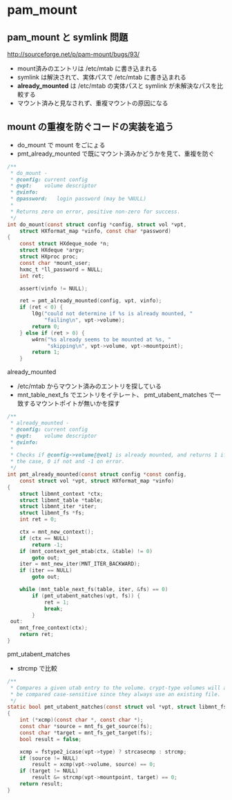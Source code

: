 # pam_mount

## pam_mount と symlink 問題

http://sourceforge.net/p/pam-mount/bugs/93/

 * mount済みのエントリは /etc/mtab に書き込まれる
 * symlink は解決されて、実体パスで /etc/mtab に書き込まれる
 * **already_mounted** は /etc/mtab の実体パスと symlink が未解決なパスを比較する
 * マウント済みと見なされず、重複マウントの原因になる

## mount の重複を防ぐコードの実装を追う

 * do_mount で mount をごにょる
 * pmt_already_mounted で既にマウント済みかどうかを見て、重複を防ぐ

```c
/**
 * do_mount -
 * @config:	current config
 * @vpt:	volume descriptor
 * @vinfo:
 * @password:	login password (may be %NULL)
 *
 * Returns zero on error, positive non-zero for success.
 */
int do_mount(const struct config *config, struct vol *vpt,
    struct HXformat_map *vinfo, const char *password)
{
	const struct HXdeque_node *n;
	struct HXdeque *argv;
	struct HXproc proc;
	const char *mount_user;
	hxmc_t *ll_password = NULL;
	int ret;

	assert(vinfo != NULL);

	ret = pmt_already_mounted(config, vpt, vinfo);
	if (ret < 0) {
		l0g("could not determine if %s is already mounted, "
		    "failing\n", vpt->volume);
		return 0;
	} else if (ret > 0) {
		w4rn("%s already seems to be mounted at %s, "
		     "skipping\n", vpt->volume, vpt->mountpoint);
		return 1;
	}
```

already_mounted

 * /etc/mtab からマウント済みのエントリを探している
 * mnt_table_next_fs でエントリをイテレート、 pmt_utabent_matches で一致するマウントポイトが無いかを探す


```c
/**
 * already_mounted -
 * @config:	current config
 * @vpt:	volume descriptor
 * @vinfo:
 *
 * Checks if @config->volume[@vol] is already mounted, and returns 1 if this
 * the case, 0 if not and -1 on error.
 */
int pmt_already_mounted(const struct config *const config,
    const struct vol *vpt, struct HXformat_map *vinfo)
{
	struct libmnt_context *ctx;
	struct libmnt_table *table;
	struct libmnt_iter *iter;
	struct libmnt_fs *fs;
	int ret = 0;

	ctx = mnt_new_context();
	if (ctx == NULL)
		return -1;
	if (mnt_context_get_mtab(ctx, &table) != 0)
		goto out;
	iter = mnt_new_iter(MNT_ITER_BACKWARD);
	if (iter == NULL)
		goto out;

	while (mnt_table_next_fs(table, iter, &fs) == 0)
		if (pmt_utabent_matches(vpt, fs)) {
			ret = 1;
			break;
		}
 out:
	mnt_free_context(ctx);
	return ret;
}
```

pmt_utabent_matches

 * strcmp で比較

```c
/**
 * Compares a given utab entry to the volume. crypt-type volumes will always
 * be compared case-sensitive since they always use an existing file.
 */
static bool pmt_utabent_matches(const struct vol *vpt, struct libmnt_fs *fs)
{
	int (*xcmp)(const char *, const char *);
	const char *source = mnt_fs_get_source(fs);
	const char *target = mnt_fs_get_target(fs);
	bool result = false;

	xcmp = fstype2_icase(vpt->type) ? strcasecmp : strcmp;
	if (source != NULL)
		result = xcmp(vpt->volume, source) == 0;
	if (target != NULL)
		result &= strcmp(vpt->mountpoint, target) == 0;
	return result;
}
```